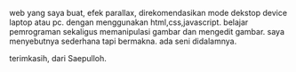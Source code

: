 web yang saya buat, efek parallax, direkomendasikan mode dekstop device laptop atau pc.
dengan menggunakan html,css,javascript.
belajar pemrograman sekaligus memanipulasi gambar dan mengedit gambar.
saya menyebutnya sederhana tapi bermakna.
ada seni didalamnya.

terimkasih, dari Saepulloh.
